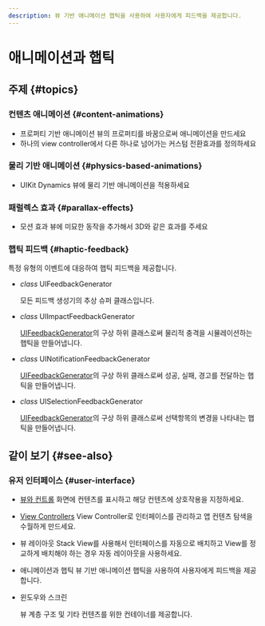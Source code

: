 ```yaml
---
description: 뷰 기반 애니메이션 햅틱을 사용하여 사용자에게 피드백을 제공합니다.
---
```


# 애니메이션과 햅틱

## 주제 {#topics}

### 컨텐츠 애니메이션 {#content-animations}

* 프로퍼티 기반 애니메이션 뷰의 프로퍼티를 바꿈으로써 애니메이션을 만드세요
* 하나의 view controller에서 다른 하나로 넘어가는 커스텀 전환효과를 정의하세요

### 물리 기반 애니메이션 {#physics-based-animations}

* UIKit Dynamics 뷰에 물리 기반 애니메이션을 적용하세요

### 패럴렉스 효과 {#parallax-effects}

* 모션 효과 뷰에 미묘한 동작을 추가해서 3D와 같은 효과를 주세요

### 햅틱 피드백 {#haptic-feedback}

특정 유형의 이벤트에 대응하여 햅틱 피드백을 제공합니다.

* _class_ UIFeedbackGenerator

  모든 피드백 생성기의 추상 슈퍼 클래스입니다.

* _class_ UIImpactFeedbackGenerator

  [UIFeedbackGenerator](../not-found.md)의 구상 하위 클래스로써 물리적 충격을 시뮬레이션하는 햅틱을 만들어냅니다.

* _class_ UINotificationFeedbackGenerator

  [UIFeedbackGenerator](../not-found.md)의 구상 하위 클래스로써 성공, 실패, 경고를 전달하는 햅틱을 만들어냅니다.

* _class_ UISelectionFeedbackGenerator

  [UIFeedbackGenerator](../not-found.md)의 구상 하위 클래스로써 선택항목의 변경을 나타내는 햅틱을 만들어냅니다.

## 같이 보기 {#see-also}

### 유저 인터페이스 {#user-interface}

* [뷰와 컨트롤](views_and_controls/) 화면에 컨텐츠를 표시하고 해당 컨텐츠에 상호작용을 지정하세요.
* [View Controllers](view-controllers/) View Controller로 인터페이스를 관리하고 앱 컨텐츠 탐색을 수월하게 만드세요.
* 뷰 레이아웃 Stack View를 사용해서 인터페이스를 자동으로 배치하고 View를 정교하게 배치해야 하는 경우 자동 레이아웃을 사용하세요.
* 애니메이션과 햅틱 뷰 기반 애니메이션 햅틱을 사용하여 사용자에게 피드백을 제공합니다.
* 윈도우와 스크린

   뷰 계층 구조 및 기타 컨텐츠를 위한 컨테이너를 제공합니다.

